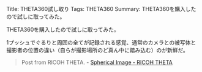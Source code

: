 Title: THETA360試し取り
Tags: THETA360
Summary: THETA360を購入したので試しに取ってみた。

THETA360を購入したので試しに取ってみた。

1プッシュでぐるりと周囲の全てが記録される感覚、通常のカメラとの被写体と撮影者の位置の違い（自らが撮影場所のど真ん中に踏み込む）のが新鮮だ。

<blockquote data-width="500" data-height="375" class="ricoh-theta-spherical-image" >Post from RICOH THETA. - <a href="https://theta360.com/s/aLn" target="_blank">Spherical Image - RICOH THETA</a></blockquote>
<script async src="https://theta360.com/widgets.js" charset="utf-8"></script>

